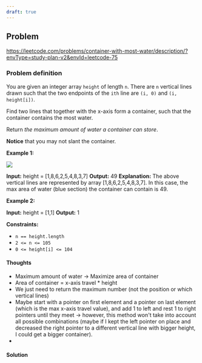 ```yaml
---
draft: true
---
```


## Problem
https://leetcode.com/problems/container-with-most-water/description/?envType=study-plan-v2&envId=leetcode-75

### Problem definition 

You are given an integer array `height` of length `n`. There are `n` vertical lines drawn such that the two endpoints of the `ith` line are `(i, 0)` and `(i, height[i])`.

Find two lines that together with the x-axis form a container, such that the container contains the most water.

Return _the maximum amount of water a container can store_.

**Notice** that you may not slant the container.

**Example 1:**

![](https://s3-lc-upload.s3.amazonaws.com/uploads/2018/07/17/question_11.jpg)

**Input:** height = [1,8,6,2,5,4,8,3,7]
**Output:** 49
**Explanation:** The above vertical lines are represented by array [1,8,6,2,5,4,8,3,7]. In this case, the max area of water (blue section) the container can contain is 49.

**Example 2:**

**Input:** height = [1,1]
**Output:** 1

**Constraints:**

- `n == height.length`
- `2 <= n <= 105`
- `0 <= height[i] <= 104`

#### Thoughts
- Maximum amount of water -> Maximize area of container
- Area of container = x-axis travel * height
- We just need to return the maximum number (not the position or which vertical lines)
- Maybe start with a pointer on first element and a pointer on last element (which is the max x-axis travel value), and add 1 to left and rest 1 to right pointers until they meet  -> however, this method won't take into account all possible combinations (maybe if I kept the left pointer on place and decreased the right pointer to a different vertical line with bigger height, I could get a bigger container). 
- 

#### Solution

